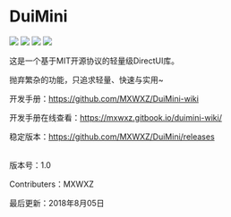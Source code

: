 # DuiMini

![](https://img.shields.io/badge/Status-dev-lightgrey.svg) ![](https://img.shields.io/badge/License-MIT-red.svg) ![](https://img.shields.io/badge/Language-C%2B%2B-brightgreen.svg) ![](https://img.shields.io/badge/Version-1.0-blue.svg)

这是一个基于MIT开源协议的轻量级DirectUI库。

抛弃繁杂的功能，只追求轻量、快速与实用~

开发手册：<https://github.com/MXWXZ/DuiMini-wiki> 

开发手册在线查看：<https://mxwxz.gitbook.io/duimini-wiki/>

稳定版本：<https://github.com/MXWXZ/DuiMini/releases>
<br><br>

版本号：1.0

Contributers：MXWXZ

最后更新：2018年8月05日